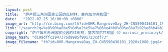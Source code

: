 ```yaml
---
layout: post
title:  "萨卢姆三角洲国家公园的红树林，塞内加尔共和国"
date:   "2022-07-25 16:00:00 +0800"
image_url: "http://cn.bing.com/th?id=OHR.MangroveDay_ZH-CN5590436101_1920x1080.jpg&rf=LaDigue_1920x1080.jpg&pid=hp"
link: "/search?q=%e8%90%a8%e5%8d%a2%e5%a7%86%e4%b8%89%e8%a7%92%e6%b4%b2%e5%9b%bd%e5%ae%b6%e5%85%ac%e5%9b%ad&form=hpcapt&mkt=zh-cn"
copyright: "萨卢姆三角洲国家公园的红树林，塞内加尔共和国 (© mariusz_prusaczyk/Getty Images)"
image_hash: "d199dffc2947376d8985f901723cdf73"
image_filename: "th?id=OHR.MangroveDay_ZH-CN5590436101_1920x1080.jpg&rf=LaDigue_1920x1080.jpg&pid=hp"
---
```

